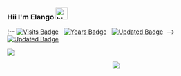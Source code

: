 ### Hii I'm Elango <img src="https://user-images.githubusercontent.com/1303154/88677602-1635ba80-d120-11ea-84d8-d263ba5fc3c0.gif" width="28px" height="28px" alt="hi">

!-- [![Visits Badge](https://badges.pufler.dev/visits/puf17640/git-badges)](https://badges.pufler.dev)&nbsp; &nbsp;[![Years Badge](https://badges.pufler.dev/years/puf17640)](https://badges.pufler.dev)&nbsp;&nbsp;
[![Updated Badge](https://badges.pufler.dev/updated/puf17640/git-badges)](https://badges.pufler.dev)&nbsp;&nbsp;-->
[![Updated Badge](https://komarev.com/ghpvc/?username=elangosubramani&label=Profile%20views&color=0e75b6&style=flat)](https://badges.pufler.dev)

<a href="https://elangosubramani.github.io"><img src="ELANGO.gif"></a>

<!-- retro visitor counter -->

<p align="center"> 
  <img src="https://profile-counter.glitch.me/elangosubramani/count.svg"/>
</p>



<!--
**ElangoSubramani/ElangoSubramani** is a ✨ _special_ ✨ repository because its `README.md` (this file) appears on your GitHub profile.

Here are some ideas to get you started:

- 🔭 I’m currently working on ...
- 🌱 I’m currently learning ...
- 👯 I’m looking to collaborate on ...
- 🤔 I’m looking for help with ...
- 💬 Ask me about ...
- 📫 How to reach me: ...
- 😄 Pronouns: ...
- ⚡ Fun fact: ...
-->
